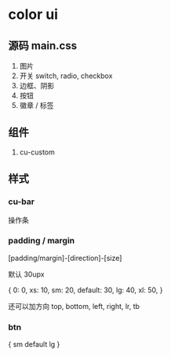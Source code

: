 # color ui

## 源码 main.css
1. 图片
2. 开关 switch, radio, checkbox
3. 边框、阴影
4. 按钮
5. 徽章 / 标签




## 组件
1. cu-custom

## 样式

### cu-bar
操作条


### padding / margin
[padding/margin]-[direction]-[size]

默认 30upx

{
  0: 0,
  xs: 10,
  sm: 20,
  default: 30,
  lg: 40,
  xl: 50,
}

还可以加方向
top, bottom, left, right, lr, tb

### btn
{
  sm
  default
  lg
}

